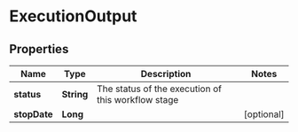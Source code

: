 

# ExecutionOutput


## Properties

| Name | Type | Description | Notes |
|------------ | ------------- | ------------- | -------------|
|**status** | **String** | The status of the execution of this workflow stage |  |
|**stopDate** | **Long** |  |  [optional] |



